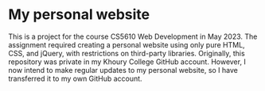 # My personal website
This is a project for the course CS5610 Web Development in May 2023. The assignment required creating a personal website using only pure HTML, CSS, and jQuery, with restrictions on third-party libraries. Originally, this repository was private in my Khoury College GitHub account. However, I now intend to make regular updates to my personal website, so I have transferred it to my own GitHub account.
